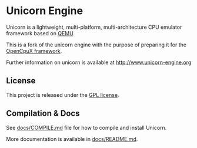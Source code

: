 # Unicorn Engine

Unicorn is a lightweight, multi-platform, multi-architecture CPU emulator framework
based on [QEMU](http://qemu.org).

This is a fork of the unicorn engine with the purpose of preparing it for the 
[OpenCpuX framework](https://github.com/snps-virtualprototyping/ocx).

Further information on unicorn is available at http://www.unicorn-engine.org

## License

This project is released under the [GPL license](COPYING).

## Compilation & Docs

See [docs/COMPILE.md](docs/COMPILE.md) file for how to compile and install Unicorn.

More documentation is available in [docs/README.md](docs/README.md).
